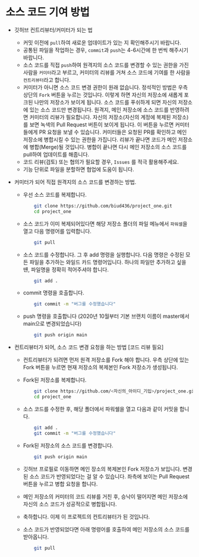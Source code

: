 # 소스 코드 기여 방법

- 깃허브 컨트리뷰터/커미터가 되는 법
    - 커밋 이전에 ```pull```하여 새로운 업데이트가 있는 지 확인해주시기 바랍니다.
    - 공통된 파일을 작업하는 경우, ```commit```과 ```push```는 4-6시간에 한 번씩 해주시기 바랍니다.
    - 소스 코드를 직접 ```push```하여 원격지의 소스 코드를 변경할 수 있는 권한을 가진 사람을 ```커미터```라고 부르고, 커미터의 리뷰를 거쳐 소스 코드에 기여를 한 사람을 ```컨트리뷰터```라고 합니다.
    - 커미터가 아니면 소스 코드 변경 권한이 원래 없습니다. 정석적인 방법은 우측 상단의 ```Fork``` 버튼을 누르는 것입니다. 이렇게 하면 자신의 저장소에 새롭게 포크된 나만의 저장소가 보이게 됩니다. 소스 코드를 푸쉬하게 되면 자신의 저장소에 있는 소스 코드만 변경됩니다.
    원격지, 메인 저장소에 소스 코드를 반영하려면 커미터의 리뷰가 필요합니다. 자신의 저장소(자신의 계정에 복제된 저장소)를 보면 녹색의 Pull Request 버튼이 보이게 됩니다. 이 버튼을 누르면 커미터들에게 PR 요청을 보낼 수 있습니다. 커미터들은 요청된 PR를 확인하고 메인 저장소에 병합시킬 수 있는 권한을 가집니다. 리뷰가 끝나면 코드가 메인 저장소에 병합(Merge)될 것입니다. 병합이 끝나면 다시 메인 저장소의 소스 코드를 pull하여 업데이트를 해줍니다.
    - 코드 리뷰(검토) 또는 협의가 필요할 경우, ```Issues``` 를 적극 활용해주세요.
    - 기능 단위로 파일을 분할하면 협업에 도움이 됩니다. 

- 커미터가 되어 직접 원격지의 소스 코드를 변경하는 방법.

    - 우선 소스 코드를 복제합니다.
            
        ```sh
            git clone https://github.com/biud436/project_one.git
            cd project_one
        ```
    
    - 소스 코드가 이미 복제되어있다면 해당 저장소 폴더의 파일 메뉴에서 ```파워셀```을 열고 다음 명령어를 입력합니다. 

        ```sh
            git pull
        ```

    - 소스 코드를 수정합니다. 그 후 add 명령을 실행합니다. 다음 명령은 수정된 모든 파일을 추가하는 와일드 카드 명령어입니다. 하나의 파일만 추가하고 싶을 떈, 파일명을 정확히 적어주셔야 합니다.

        ```sh
            git add .
        ```

    - commit 명령을 호출합니다.

        ```sh
            git commit -m "버그를 수정했습니다"
        ```

    - push 명령을 호출합니다 (2020년 10월부터 기본 브랜치 이름이 master에서 main으로 변경되었습니다)

        ```sh
            git push origin main
        ```

- 컨트리뷰터가 되어, 소스 코드 변경 요청을 하는 방법 [코드 리뷰 필요]

    - 컨트리뷰터가 되려면 먼저 원격 저장소를 Fork 해야 합니다. 우측 상단에 있는 Fork 버튼을 누르면 현재 저장소의 복제본인 Fork 저장소가 생성됩니다. 

    - Fork된 저장소를 복제합니다.

        ```sh
            git clone https://github.com/<자신의_아이디_기입>/project_one.git
            cd project_one
        ```

    - 소스 코드를 수정한 후, 해당 폴더에서 파워쉘을 열고 다음과 같이 커밋을 합니다.

        ```sh
            git add .
            git commit -m "버그를 수정했습니다"
        ```

    - Fork된 저장소의 소스 코드를 변경합니다.

        ```sh
            git push origin main
        ```

    - 깃허브 프로필로 이동하면 메인 장소의 복제본인 Fork 저장소가 보입니다. 변경된 소스 코드가 반영되었다는 걸 알 수 있습니다. 좌측에 보이는 Pull Request 버튼을 누르고 병합 요청을 합니다.

    - 메인 저장소의 커미터의 코드 리뷰를 거친 후, 승낙이 떨어지면 메인 저장소에 자신의 소스 코드가 성공적으로 병합됩니다.

    - 축하합니다. 이제 이 프로젝트의 컨트리뷰터가 된 것입니다.

    - 소스 코드가 반영되었다면 아래 명령어를 호출하여 메인 저장소의 소스 코드를 받아옵니다.

        ```sh
            git pull
        ```